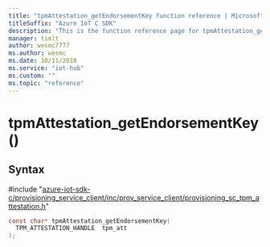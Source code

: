 ```yaml
---                             
title: "tpmAttestation_getEndorsementKey function reference | Microsoft Docs" 
titleSuffix: "Azure IoT C SDK"            
description: "This is the function reference page for tpmAttestation_getEndorsementKey() in the Azure IoT C SDK. This SDK is used with the Azure IoT Hub and Azure IoT Hub Device Provisioning Service"            
manager: timlt                 
author: wesmc7777              
ms.author: wesmc               
ms.date: 10/11/2018                    
ms.service: "iot-hub"             
ms.custom: ""                
ms.topic: "reference"        
---                            
```


# tpmAttestation_getEndorsementKey()

## Syntax

\#include "[azure-iot-sdk-c/provisioning_service_client/inc/prov_service_client/provisioning_sc_tpm_attestation.h](../provisioning-sc-tpm-attestation-h.md)"  
```C
const char* tpmAttestation_getEndorsementKey(
  TPM_ATTESTATION_HANDLE  tpm_att
);
```

